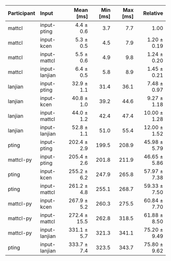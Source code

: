 | Participant | Input | Mean [ms] | Min [ms] | Max [ms] | Relative |
|:---|:---|---:|---:|---:|---:|
| mattcl | input-pting | 4.4 ± 0.6 | 3.7 | 7.7 | 1.00 |
| mattcl | input-kcen | 5.3 ± 0.5 | 4.5 | 7.9 | 1.20 ± 0.19 |
| mattcl | input-mattcl | 5.5 ± 0.6 | 4.9 | 9.8 | 1.24 ± 0.20 |
| mattcl | input-lanjian | 6.4 ± 0.5 | 5.8 | 8.9 | 1.45 ± 0.21 |
| lanjian | input-pting | 32.9 ± 1.1 | 31.4 | 36.1 | 7.48 ± 0.97 |
| lanjian | input-kcen | 40.8 ± 1.0 | 39.2 | 44.6 | 9.27 ± 1.18 |
| lanjian | input-mattcl | 44.0 ± 1.2 | 42.4 | 47.4 | 10.00 ± 1.28 |
| lanjian | input-lanjian | 52.8 ± 1.1 | 51.0 | 55.4 | 12.00 ± 1.52 |
| pting | input-pting | 202.4 ± 2.9 | 199.5 | 208.9 | 45.98 ± 5.79 |
| mattcl-py | input-pting | 205.4 ± 2.6 | 201.8 | 211.9 | 46.65 ± 5.86 |
| pting | input-kcen | 255.2 ± 6.2 | 247.9 | 265.8 | 57.97 ± 7.38 |
| pting | input-mattcl | 261.2 ± 4.8 | 255.1 | 268.7 | 59.33 ± 7.50 |
| mattcl-py | input-kcen | 267.9 ± 5.2 | 260.3 | 275.5 | 60.84 ± 7.70 |
| mattcl-py | input-mattcl | 272.4 ± 15.5 | 262.8 | 318.5 | 61.88 ± 8.50 |
| mattcl-py | input-lanjian | 331.1 ± 5.7 | 321.3 | 341.1 | 75.20 ± 9.49 |
| pting | input-lanjian | 333.7 ± 7.4 | 323.5 | 343.7 | 75.80 ± 9.62 |
